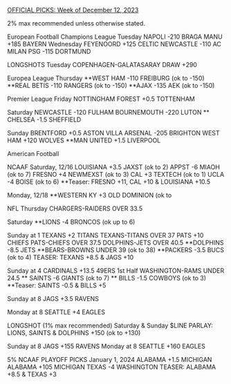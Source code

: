 [OFFICIAL PICKS: Week of December 12, 2023](https://locals.com/feed/24414/sportspicks/4985441/official-picks-week-of-december-12-2023)

2% max recommended unless otherwise stated.

European Football
Champions League
Tuesday
NAPOLI -210 BRAGA
MANU +185 BAYERN
Wednesday
FEYENOORD +125 CELTIC
NEWCASTLE -110 AC MILAN
PSG -115 DORTMUND

LONGSHOTS
Tuesday
COPENHAGEN-GALATASARAY DRAW +290

Europea League
Thursday
**WEST HAM -110 FREIBURG (ok to -150)
**REAL BETIS -110 RANGERS (ok to -150)
**AJAX -135 AEK (ok to -150)

Premier League
Friday
NOTTINGHAM FOREST +0.5 TOTTENHAM

Saturday
NEWCASTLE -120 FULHAM
BOURNEMOUTH -220 LUTON
** CHELSEA -1.5 SHEFFIELD

Sunday
BRENTFORD +0.5 ASTON VILLA
ARSENAL -205 BRIGHTON
WEST HAM +120 WOLVES
**MAN UNITED +1.5 LIVERPOOL

American Football

NCAAF
Saturday, 12/16
LOUISIANA +3.5 JAXST (ok to 2)
APPST -6 MIAOH (ok to 7)
FRESNO +4 NEWMEXST (ok to 3)
CAL +3 TEXTECH (ok to 1)
UCLA -4 BOISE (ok to 6)
**Teaser: FRESNO +11, CAL +10 & LOUISIANA +10.5

Monday, 12/18
**WESTERN KY +3 OLD DOMINION (ok to

NFL
Thursday
CHARGERS-RAIDERS OVER 33.5

Saturday
**LIONS -4 BRONCOS (ok up to 6)

Sunday at 1
TEXANS +2 TITANS
TEXANS-TITANS OVER 37
PATS +10 CHIEFS
PATS-CHIEFS OVER 37.5
DOLPHINS-JETS OVER 40.5
**DOLPHINS -8.5 JETS
**BEARS-BROWNS UNDER 39 (ok to 38)
**PACKERS -3.5 BUCS (ok to 4)
TEASER: TEXANS +8.5 & JAGS +10

Sunday at 4
CARDINALS +13.5 49ERS
1st Half WASHINGTON-RAMS UNDER 24.5
** SAINTS -6 GIANTS (ok to 7)
** BILLS -1.5 COWBOYS (ok to 3)
**Teaser: SAINTS -0.5 & BILLS +5

Sunday at 8
JAGS +3.5 RAVENS

Monday at 8
SEATTLE +4 EAGLES

LONGSHOT (1% max recommended)
Saturday & Sunday
$LINE PARLAY: LIONS, SAINTS & DOLPHINS +150 (ok to +130)

Sunday at 8
JAGS +155 RAVENS
Monday at 8
SEATTLE +160 EAGLES

5% NCAAF PLAYOFF PICKS
January 1, 2024
ALABAMA +1.5 MICHIGAN
ALABAMA +105 MICHIGAN
TEXAS -4 WASHINGTON
TEASER: ALABAMA +8.5 & TEXAS +3